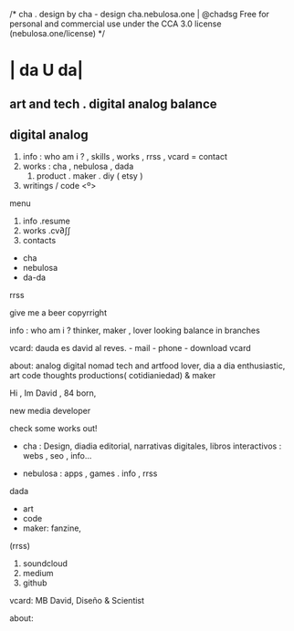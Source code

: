 /*
	cha . design  by  cha - design
	cha.nebulosa.one | @chadsg
	Free for personal and commercial use under the CCA 3.0 license (nebulosa.one/license)
*/

# | da U da| 

## art and tech . digital analog balance
## digital analog

1. info : who am i ? , skills , works , rrss , vcard = contact
2. works : cha , nebulosa , dada
   1. product . maker . diy ( etsy ) 
3. writings / code 
<º>

menu 
1. info .resume
2. works .cv∂∫∫
3. contacts

- cha
- nebulosa
- da-da 


rrss


give me a beer
copyrright



info : who am i ?
thinker, maker , lover
looking balance in branches

vcard: dauda es david al reves.
       - mail - phone - download vcard


about: analog digital nomad tech and artfood lover, dia a dia enthusiastic, art code thoughts productions( cotidianiedad) & maker

Hi , Im David , 84 born,

new media developer

check some works out! 

- cha : Design, diadia editorial, narrativas digitales, libros interactivos : webs , seo , info...

- nebulosa : apps , games . info , rrss

dada

- art
- code
- maker: fanzine,

(rrss)
1. soundcloud
2. medium
3. github





vcard: MB David, Diseño & Scientist

about:

